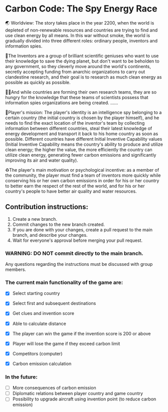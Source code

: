 # Carbon Code: The Spy Energy Race

🌏 Worldview: The story takes place in the year 2200, when the world is depleted of non-renewable resources and countries are trying to find and use clean energy by all means. 
In this war without smoke, the world is gradually divided into three different roles: ordinary people, inventors and information spies. 

🔬The Inventors are a group of brilliant scientific geniuses who want to use their knowledge to save the dying planet, but don't want to be beholden to any government, so they cleverly move around the world's continents, secretly accepting funding from anarchic organizations to carry out clandestine research, and their goal is to research as much clean energy as possible as quickly as possible. 

🕵️‍♀️And while countries are forming their own research teams, they are so hungry for the knowledge that these teams of scientists possess that information spies organizations are being created. ......

🎯Player's mission: The player's identity is an intelligence spy belonging to a certain country (the initial country is chosen by the player himself), and he needs to find the exact location of the inventor's team by collecting information between different countries, steal their latest knowledge of energy development and transport it back to his home country as soon as possible. Different countries have different Initial Inventive Capability values (Initial Inventive Capability means the country's ability to produce and utilize clean energy; the higher the value, the more efficiently the country can utilize clean energy, generating fewer carbon emissions and significantly improving its air and water quality).

♻️The player's main motivation or psychological incentive: as a member of the community, the player must find a team of inventors more quickly while conserving his or her own carbon emissions in order for his or her country to better earn the respect of the rest of the world, and for his or her country's people to have better air quality and water resources.

## Contribution instructions:
1. Create a new branch.
2. Commit changes to the new branch created.
3. If you are done with your changes, create a pull request to the main branch, and describe your changes.
4. Wait for everyone's approval before merging your pull request.

### WARNING: DO NOT commit directly to the main branch.

Any questions regarding the instructions must be discussed with group members.


### The current main functionality of the game are:
- [x] Select starting country
- [x] Select first and subsequent destinations
- [x] Get clues and invention score
- [x] Able to calculate distance
- [x] The player can win the game if the invention score is 200 or above
- [x] Player will lose the game if they exceed carbon limit
- [x] Competitors (computer)
- [x] Carbon emission calculation


### In the future:
- [ ] More consequences of carbon emission
- [ ] Diplomatic relations between player country and game country
- [ ] Possibility to upgrade aircraft using invention point (to reduce carbon emission)
